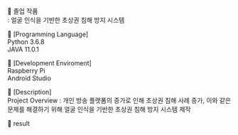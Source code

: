 
:book: 졸업 작품 <br/>
: 얼굴 인식을 기반한 초상권 침해 방지 시스템 

:round_pushpin: [Programming Language] <br/>
Python 3.6.8 <br/>
JAVA 11.0.1

:round_pushpin: [Development Enviroment] <br/>
Raspberry Pi <br/>
Android Studio

:round_pushpin: [Description] <br/>
Project Overview : 개인 방송 플랫폼의 증가로 인해 초상권 침해 사례 증가, 이와 같은 문제를 해결하기 위해 얼굴 인식을 기반한 초상권 침해 방지 시스템 제작 <br/>

:round_pushpin: result
